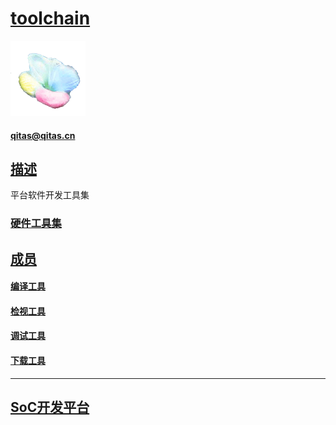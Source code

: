 ﻿# [toolchain](https://github.com/sochub/toolchain) 

[![sites](SoC/SoC.png)](http://www.qitas.cn) 

####  qitas@qitas.cn

## [描述](https://github.com/sochub/toolchain/wiki) 

平台软件开发工具集

### [硬件工具集](https://github.com/sochub/EDA) 

## [成员](https://github.com/sochub/toolchain/wiki)  

#### [编译工具](https://github.com/sochub/compiler)

#### [检视工具](https://github.com/sochub/lint)

#### [调试工具](https://github.com/sochub/debug)

#### [下载工具](https://github.com/sochub/flash)

---

##  [SoC开发平台](http://www.qitas.cn)   